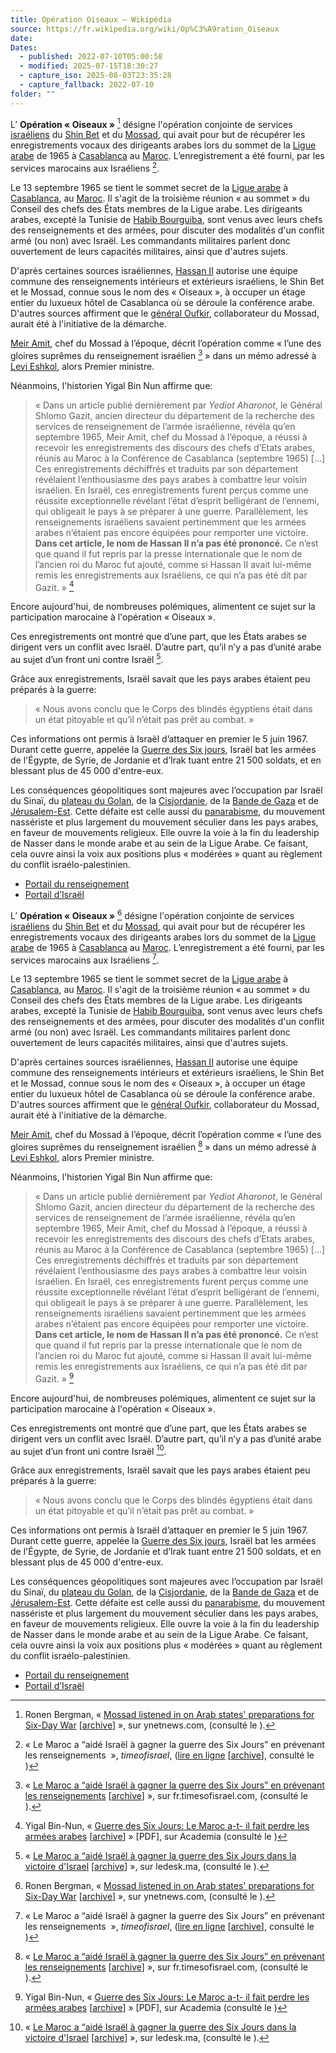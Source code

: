 ```yaml
---
title: Opération Oiseaux — Wikipédia
source: https://fr.wikipedia.org/wiki/Op%C3%A9ration_Oiseaux
date: 
Dates:
  - published: 2022-07-10T05:00:58
  - modified: 2025-07-15T18:30:27
  - capture_iso: 2025-08-03T23:35:28
  - capture_fallback: 2022-07-10
folder: ""
---
```


L’ **Opération « Oiseaux »** [^1] désigne l'opération conjointe de services [israéliens](https://fr.wikipedia.org/wiki/Isra%C3%ABl "Israël") du [Shin Bet](https://fr.wikipedia.org/wiki/Shin_Bet "Shin Bet") et du [Mossad](https://fr.wikipedia.org/wiki/Mossad "Mossad"), qui avait pour but de récupérer les enregistrements vocaux des dirigeants arabes lors du sommet de la [Ligue arabe](https://fr.wikipedia.org/wiki/Ligue_arabe "Ligue arabe") de 1965 à [Casablanca](https://fr.wikipedia.org/wiki/Casablanca "Casablanca") au [Maroc](https://fr.wikipedia.org/wiki/Maroc "Maroc"). L’enregistrement a été fourni, par les services marocains aux Israéliens [^2].

Le 13 septembre 1965 se tient le sommet secret de la [Ligue arabe](https://fr.wikipedia.org/wiki/Ligue_arabe "Ligue arabe") à [Casablanca](https://fr.wikipedia.org/wiki/Casablanca "Casablanca"), au [Maroc](https://fr.wikipedia.org/wiki/Maroc "Maroc"). Il s'agit de la troisième réunion « au sommet » du Conseil des chefs des États membres de la Ligue arabe. Les dirigeants arabes, excepté la Tunisie de [Habib Bourguiba](https://fr.wikipedia.org/wiki/Habib_Bourguiba "Habib Bourguiba"), sont venus avec leurs chefs des renseignements et des armées, pour discuter des modalités d'un conflit armé (ou non) avec Israël. Les commandants militaires parlent donc ouvertement de leurs capacités militaires, ainsi que d'autres sujets.

D'après certaines sources israéliennes, [Hassan II](https://fr.wikipedia.org/wiki/Hassan_II "Hassan II") autorise une équipe commune des renseignements intérieurs et extérieurs israéliens, le Shin Bet et le Mossad, connue sous le nom des « Oiseaux », à occuper un étage entier du luxueux hôtel de Casablanca où se déroule la conférence arabe. D'autres sources affirment que le [général Oufkir](https://fr.wikipedia.org/wiki/Mohamed_Oufkir "Mohamed Oufkir"), collaborateur du Mossad, aurait été à l'initiative de la démarche.

[Meir Amit](https://fr.wikipedia.org/wiki/Meir_Amit "Meir Amit"), chef du Mossad à l’époque, décrit l’opération comme « l’une des gloires suprêmes du renseignement israélien [^3] » dans un mémo adressé à [Levi Eshkol](https://fr.wikipedia.org/wiki/Levi_Eshkol "Levi Eshkol"), alors Premier ministre.

Néanmoins, l'historien Yigal Bin Nun affirme que:

> « Dans un article publié dernièrement par *Yediot Aharonot*, le Général Shlomo Gazit, ancien directeur du département de la recherche des services de renseignement de l’armée israélienne, révéla qu’en septembre 1965, Meir Amit, chef du Mossad à l’époque, a réussi à recevoir les enregistrements des discours des chefs d’Etats arabes, réunis au Maroc à la Conférence de Casablanca (septembre 1965) \[...\] Ces enregistrements déchiffrés et traduits par son département révélaient l’enthousiasme des pays arabes à combattre leur voisin israélien. En Israël, ces enregistrements furent perçus comme une réussite exceptionnelle révélant l’état d’esprit belligérant de l’ennemi, qui obligeait le pays à se préparer à une guerre. Parallèlement, les renseignements israéliens savaient pertinemment que les armées arabes n’étaient pas encore équipées pour remporter une victoire. **Dans cet article, le nom de Hassan II n’a pas été prononcé.** Ce n’est que quand il fut repris par la presse internationale que le nom de l’ancien roi du Maroc fut ajouté, comme si Hassan II avait lui-même remis les enregistrements aux Israéliens, ce qui n’a pas été dit par Gazit. » [^4]

Encore aujourd'hui, de nombreuses polémiques, alimentent ce sujet sur la participation marocaine à l'opération « Oiseaux ».

Ces enregistrements ont montré que d’une part, que les États arabes se dirigent vers un conflit avec Israël. D’autre part, qu’il n’y a pas d’unité arabe au sujet d’un front uni contre Israël [^5].

Grâce aux enregistrements, Israël savait que les pays arabes étaient peu préparés à la guerre:

> « Nous avons conclu que le Corps des blindés égyptiens était dans un état pitoyable et qu’il n’était pas prêt au combat. »

Ces informations ont permis à Israël d’attaquer en premier le 5 juin 1967. Durant cette guerre, appelée la [Guerre des Six jours](https://fr.wikipedia.org/wiki/Guerre_des_Six_Jours "Guerre des Six Jours"), Israël bat les armées de l'Égypte, de Syrie, de Jordanie et d’Irak tuant entre 21 500 soldats, et en blessant plus de 45 000 d'entre-eux.

Les conséquences géopolitiques sont majeures avec l’occupation par Israël du Sinaï, du [plateau du Golan](https://fr.wikipedia.org/wiki/Plateau_du_Golan "Plateau du Golan"), de la [Cisjordanie](https://fr.wikipedia.org/wiki/Cisjordanie "Cisjordanie"), de la [Bande de Gaza](https://fr.wikipedia.org/wiki/Bande_de_Gaza "Bande de Gaza") et de [Jérusalem-Est](https://fr.wikipedia.org/wiki/J%C3%A9rusalem-Est "Jérusalem-Est"). Cette défaite est celle aussi du [panarabisme](https://fr.wikipedia.org/wiki/Panarabisme "Panarabisme"), du mouvement nassériste et plus largement du mouvement séculier dans les pays arabes, en faveur de mouvements religieux. Elle ouvre la voie à la fin du leadership de Nasser dans le monde arabe et au sein de la Ligue Arabe. Ce faisant, cela ouvre ainsi la voix aux positions plus « modérées » quant au règlement du conflit israélo-palestinien.

- [Portail du renseignement](https://fr.wikipedia.org/wiki/Portail:Renseignement "Portail:Renseignement")
- [Portail d’Israël](https://fr.wikipedia.org/wiki/Portail:Isra%C3%ABl "Portail:Israël")

[^1]: Ronen Bergman, « [Mossad listened in on Arab states' preparations for Six-Day War](https://www.ynetnews.com/articles/0,7340,L-4866702,00.html) \[[archive](https://archive.wikiwix.com/cache/?url=https%3A%2F%2Fwww.ynetnews.com%2Farticles%2F0%2C7340%2CL-4866702%2C00.html "archive sur Wikiwix")\] », sur ynetnews.com, (consulté le ).

[^2]: « Le Maroc a “aidé Israël à gagner la guerre des Six Jours” en prévenant les renseignements  », *timeofisrael*, ([lire en ligne](https://fr.timesofisrael.com/le-maroc-a-aide-israel-a-gagner-la-guerre-des-six-jours-en-prevenant-les-renseignements/) \[[archive](https://archive.wikiwix.com/cache/?url=https%3A%2F%2Ffr.timesofisrael.com%2Fle-maroc-a-aide-israel-a-gagner-la-guerre-des-six-jours-en-prevenant-les-renseignements%2F "archive sur Wikiwix")\], consulté le )

[^3]: « [Le Maroc a “aidé Israël à gagner la guerre des Six Jours” en prévenant les renseignements](https://fr.timesofisrael.com/le-maroc-a-aide-israel-a-gagner-la-guerre-des-six-jours-en-prevenant-les-renseignements/) \[[archive](https://archive.wikiwix.com/cache/?url=https%3A%2F%2Ffr.timesofisrael.com%2Fle-maroc-a-aide-israel-a-gagner-la-guerre-des-six-jours-en-prevenant-les-renseignements%2F "archive sur Wikiwix")\] », sur fr.timesofisrael.com, (consulté le ).

[^4]: Yigal Bin-Nun, « [Guerre des Six Jours: Le Maroc a-t- il fait perdre les armées arabes](https://www.academia.edu/29516448/Yigal_Bin_Nun_Guerre_des_Six_Jours_Le_Maroc_a_t_il_fait_perdre_les_arm%C3%A9es_arabes) \[[archive](https://archive.wikiwix.com/cache/?url=https%3A%2F%2Fwww.academia.edu%2F29516448%2FYigal_Bin_Nun_Guerre_des_Six_Jours_Le_Maroc_a_t_il_fait_perdre_les_arm%25C3%25A9es_arabes "archive sur Wikiwix")\] » \[PDF\], sur Academia (consulté le )

[^5]: « [Le Maroc a “aidé Israël à gagner la guerre des Six Jours dans la victoire d'Israel](https://ledesk.ma/2016/10/16/guerre-des-six-jours-nouvelles-revelations-sur-le-role-de-hassan-ii-dans-la-victoire-disrael/) \[[archive](https://archive.wikiwix.com/cache/?url=https%3A%2F%2Fledesk.ma%2F2016%2F10%2F16%2Fguerre-des-six-jours-nouvelles-revelations-sur-le-role-de-hassan-ii-dans-la-victoire-disrael%2F "archive sur Wikiwix")\] », sur ledesk.ma, (consulté le ).


L’ **Opération « Oiseaux »** [^1] désigne l'opération conjointe de services [israéliens](https://fr.wikipedia.org/wiki/Isra%C3%ABl "Israël") du [Shin Bet](https://fr.wikipedia.org/wiki/Shin_Bet "Shin Bet") et du [Mossad](https://fr.wikipedia.org/wiki/Mossad "Mossad"), qui avait pour but de récupérer les enregistrements vocaux des dirigeants arabes lors du sommet de la [Ligue arabe](https://fr.wikipedia.org/wiki/Ligue_arabe "Ligue arabe") de 1965 à [Casablanca](https://fr.wikipedia.org/wiki/Casablanca "Casablanca") au [Maroc](https://fr.wikipedia.org/wiki/Maroc "Maroc"). L’enregistrement a été fourni, par les services marocains aux Israéliens [^2].

Le 13 septembre 1965 se tient le sommet secret de la [Ligue arabe](https://fr.wikipedia.org/wiki/Ligue_arabe "Ligue arabe") à [Casablanca](https://fr.wikipedia.org/wiki/Casablanca "Casablanca"), au [Maroc](https://fr.wikipedia.org/wiki/Maroc "Maroc"). Il s'agit de la troisième réunion « au sommet » du Conseil des chefs des États membres de la Ligue arabe. Les dirigeants arabes, excepté la Tunisie de [Habib Bourguiba](https://fr.wikipedia.org/wiki/Habib_Bourguiba "Habib Bourguiba"), sont venus avec leurs chefs des renseignements et des armées, pour discuter des modalités d'un conflit armé (ou non) avec Israël. Les commandants militaires parlent donc ouvertement de leurs capacités militaires, ainsi que d'autres sujets.

D'après certaines sources israéliennes, [Hassan II](https://fr.wikipedia.org/wiki/Hassan_II "Hassan II") autorise une équipe commune des renseignements intérieurs et extérieurs israéliens, le Shin Bet et le Mossad, connue sous le nom des « Oiseaux », à occuper un étage entier du luxueux hôtel de Casablanca où se déroule la conférence arabe. D'autres sources affirment que le [général Oufkir](https://fr.wikipedia.org/wiki/Mohamed_Oufkir "Mohamed Oufkir"), collaborateur du Mossad, aurait été à l'initiative de la démarche.

[Meir Amit](https://fr.wikipedia.org/wiki/Meir_Amit "Meir Amit"), chef du Mossad à l’époque, décrit l’opération comme « l’une des gloires suprêmes du renseignement israélien [^3] » dans un mémo adressé à [Levi Eshkol](https://fr.wikipedia.org/wiki/Levi_Eshkol "Levi Eshkol"), alors Premier ministre.

Néanmoins, l'historien Yigal Bin Nun affirme que:

> « Dans un article publié dernièrement par *Yediot Aharonot*, le Général Shlomo Gazit, ancien directeur du département de la recherche des services de renseignement de l’armée israélienne, révéla qu’en septembre 1965, Meir Amit, chef du Mossad à l’époque, a réussi à recevoir les enregistrements des discours des chefs d’Etats arabes, réunis au Maroc à la Conférence de Casablanca (septembre 1965) \[...\] Ces enregistrements déchiffrés et traduits par son département révélaient l’enthousiasme des pays arabes à combattre leur voisin israélien. En Israël, ces enregistrements furent perçus comme une réussite exceptionnelle révélant l’état d’esprit belligérant de l’ennemi, qui obligeait le pays à se préparer à une guerre. Parallèlement, les renseignements israéliens savaient pertinemment que les armées arabes n’étaient pas encore équipées pour remporter une victoire. **Dans cet article, le nom de Hassan II n’a pas été prononcé.** Ce n’est que quand il fut repris par la presse internationale que le nom de l’ancien roi du Maroc fut ajouté, comme si Hassan II avait lui-même remis les enregistrements aux Israéliens, ce qui n’a pas été dit par Gazit. » [^4]

Encore aujourd'hui, de nombreuses polémiques, alimentent ce sujet sur la participation marocaine à l'opération « Oiseaux ».

Ces enregistrements ont montré que d’une part, que les États arabes se dirigent vers un conflit avec Israël. D’autre part, qu’il n’y a pas d’unité arabe au sujet d’un front uni contre Israël [^5].

Grâce aux enregistrements, Israël savait que les pays arabes étaient peu préparés à la guerre:

> « Nous avons conclu que le Corps des blindés égyptiens était dans un état pitoyable et qu’il n’était pas prêt au combat. »

Ces informations ont permis à Israël d’attaquer en premier le 5 juin 1967. Durant cette guerre, appelée la [Guerre des Six jours](https://fr.wikipedia.org/wiki/Guerre_des_Six_Jours "Guerre des Six Jours"), Israël bat les armées de l'Égypte, de Syrie, de Jordanie et d’Irak tuant entre 21 500 soldats, et en blessant plus de 45 000 d'entre-eux.

Les conséquences géopolitiques sont majeures avec l’occupation par Israël du Sinaï, du [plateau du Golan](https://fr.wikipedia.org/wiki/Plateau_du_Golan "Plateau du Golan"), de la [Cisjordanie](https://fr.wikipedia.org/wiki/Cisjordanie "Cisjordanie"), de la [Bande de Gaza](https://fr.wikipedia.org/wiki/Bande_de_Gaza "Bande de Gaza") et de [Jérusalem-Est](https://fr.wikipedia.org/wiki/J%C3%A9rusalem-Est "Jérusalem-Est"). Cette défaite est celle aussi du [panarabisme](https://fr.wikipedia.org/wiki/Panarabisme "Panarabisme"), du mouvement nassériste et plus largement du mouvement séculier dans les pays arabes, en faveur de mouvements religieux. Elle ouvre la voie à la fin du leadership de Nasser dans le monde arabe et au sein de la Ligue Arabe. Ce faisant, cela ouvre ainsi la voix aux positions plus « modérées » quant au règlement du conflit israélo-palestinien.

- [Portail du renseignement](https://fr.wikipedia.org/wiki/Portail:Renseignement "Portail:Renseignement")
- [Portail d’Israël](https://fr.wikipedia.org/wiki/Portail:Isra%C3%ABl "Portail:Israël")

[^1]: Ronen Bergman, « [Mossad listened in on Arab states' preparations for Six-Day War](https://www.ynetnews.com/articles/0,7340,L-4866702,00.html) \[[archive](https://archive.wikiwix.com/cache/?url=https%3A%2F%2Fwww.ynetnews.com%2Farticles%2F0%2C7340%2CL-4866702%2C00.html "archive sur Wikiwix")\] », sur ynetnews.com, (consulté le ).

[^2]: « Le Maroc a “aidé Israël à gagner la guerre des Six Jours” en prévenant les renseignements  », *timeofisrael*, ([lire en ligne](https://fr.timesofisrael.com/le-maroc-a-aide-israel-a-gagner-la-guerre-des-six-jours-en-prevenant-les-renseignements/) \[[archive](https://archive.wikiwix.com/cache/?url=https%3A%2F%2Ffr.timesofisrael.com%2Fle-maroc-a-aide-israel-a-gagner-la-guerre-des-six-jours-en-prevenant-les-renseignements%2F "archive sur Wikiwix")\], consulté le )

[^3]: « [Le Maroc a “aidé Israël à gagner la guerre des Six Jours” en prévenant les renseignements](https://fr.timesofisrael.com/le-maroc-a-aide-israel-a-gagner-la-guerre-des-six-jours-en-prevenant-les-renseignements/) \[[archive](https://archive.wikiwix.com/cache/?url=https%3A%2F%2Ffr.timesofisrael.com%2Fle-maroc-a-aide-israel-a-gagner-la-guerre-des-six-jours-en-prevenant-les-renseignements%2F "archive sur Wikiwix")\] », sur fr.timesofisrael.com, (consulté le ).

[^4]: Yigal Bin-Nun, « [Guerre des Six Jours: Le Maroc a-t- il fait perdre les armées arabes](https://www.academia.edu/29516448/Yigal_Bin_Nun_Guerre_des_Six_Jours_Le_Maroc_a_t_il_fait_perdre_les_arm%C3%A9es_arabes) \[[archive](https://archive.wikiwix.com/cache/?url=https%3A%2F%2Fwww.academia.edu%2F29516448%2FYigal_Bin_Nun_Guerre_des_Six_Jours_Le_Maroc_a_t_il_fait_perdre_les_arm%25C3%25A9es_arabes "archive sur Wikiwix")\] » \[PDF\], sur Academia (consulté le )

[^5]: « [Le Maroc a “aidé Israël à gagner la guerre des Six Jours dans la victoire d'Israel](https://ledesk.ma/2016/10/16/guerre-des-six-jours-nouvelles-revelations-sur-le-role-de-hassan-ii-dans-la-victoire-disrael/) \[[archive](https://archive.wikiwix.com/cache/?url=https%3A%2F%2Fledesk.ma%2F2016%2F10%2F16%2Fguerre-des-six-jours-nouvelles-revelations-sur-le-role-de-hassan-ii-dans-la-victoire-disrael%2F "archive sur Wikiwix")\] », sur ledesk.ma, (consulté le ).